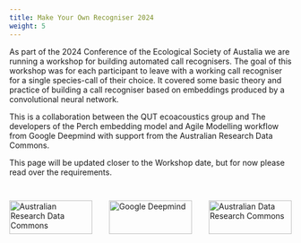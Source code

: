 ```yaml
---
title: Make Your Own Recogniser 2024
weight: 5
---
```


As part of the 2024 Conference of the Ecological Society of Austalia we are running a workshop for building automated call recognisers. The goal of this workshop was for each participant to leave with a working call recogniser for a single species-call of their choice. It covered some basic theory and practice of building a call recogniser based on embeddings produced by a convolutional neural network. 

This is a collaboration between the QUT ecoacoustics group and The developers of the Perch embedding model and Agile Modelling workflow from Google Deepmind with support from the Australian Research Data Commons.  

This page will be updated closer to the Workshop date, but for now please read over the requirements.

<div style="display: flex; gap: 30px; justify-content: space-between; padding: 2em 0em 2em 0em">
   <div style="width: 33%; height: 60px;">
       <img src="/images/ARDC_logo_RGB-250x82.png" alt="Australian Research Data Commons" style="width: 100%; height: 100%; object-fit: contain;">
   </div>
   <div style="width: 33%; height: 60px;">
       <img src="/images/Google_DeepMind_logo.svg" alt="Google Deepmind" style="width: 100%; height: 100%; object-fit: contain;">
   </div>
   <div style="width: 33%; height: 60px;">
       <img src="/images/QUT-logo-–-Blue-–-RGB-–-PNG-110x110.png" alt="Australian Data Research Commons" style="width: 100%; height: 100%; object-fit: contain;">
   </div>
</div>
